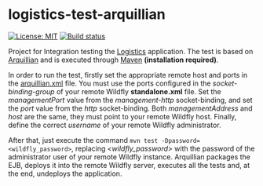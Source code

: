 # logistics-test-arquillian

[![License: MIT](https://img.shields.io/badge/License-MIT-yellow.svg)](https://opensource.org/licenses/MIT) [![Build status](https://github.com/esign-consulting/logistics-test-arquillian/workflows/Java%20CI/badge.svg)](https://github.com/esign-consulting/logistics-test-arquillian/actions?query=workflow%3A%22Java+CI%22)

Project for Integration testing the [Logistics](https://github.com/esign-consulting/logistics) application. The test is based on [Arquillian](http://arquillian.org) and is executed through [Maven](https://maven.apache.org) **(installation required)**.

In order to run the test, firstly set the appropriate remote host and ports in the [arquillian.xml](src/test/resources/arquillian.xml) file. You must use the ports configured in the *socket-binding-group* of your remote Wildfly **standalone.xml** file. Set the *managementPort* value from the *management-http* socket-binding, and set the *port* value from the *http* socket-binding. Both *managementAddress* and *host* are the same, they must point to your remote Wildfly host. Finally, define the correct *username* of your remote Wildfly administrator.

After that, just execute the command `mvn test -Dpassword=<wildfly_password>`, replacing *<wildfly_password>* with the password of the administrator user of your remote Wildfly instance. Arquillian packages the EJB, deploys it into the remote Wildfly server, executes all the tests and, at the end, undeploys the application.

